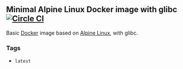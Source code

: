 ## Minimal Alpine Linux Docker image with glibc [![Circle CI](https://circleci.com/gh/jeanblanchard/docker-alpine-glibc/tree/master.svg?style=shield)](https://circleci.com/gh/jeanblanchard/docker-alpine-glibc/tree/master)

Basic [Docker](https://www.docker.com/) image based on [Alpine Linux](http://alpinelinux.org/), with glibc.

### Tags

* `latest`
